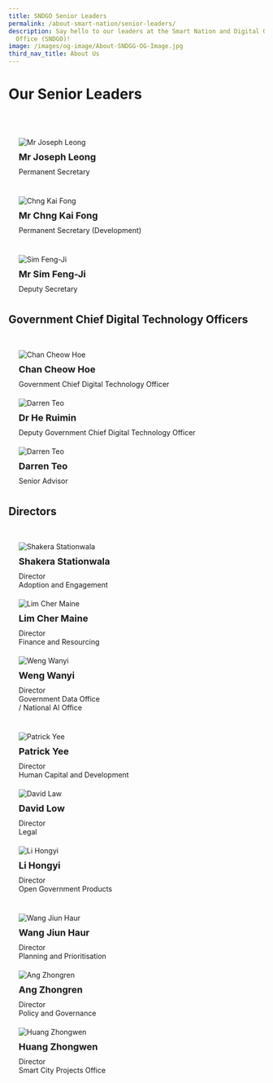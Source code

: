 ```yaml
---
title: SNDGO Senior Leaders
permalink: /about-smart-nation/senior-leaders/
description: Say hello to our leaders at the Smart Nation and Digital Government
  Office (SNDGO)!
image: /images/og-image/About-SNDGG-OG-Image.jpg
third_nav_title: About Us
---
```

# Our Senior Leaders

<div class="row" style="padding: 40px 0px 0px 0px;">

<div class="col" style="padding: 10px 20px 10px 20px">

<div style="width:100%;display:flex;justify-content:left;"><div style="width:500px;"><img src="/images/abt-smart-nation/Leaders/Joseph-Leong.jpg" alt="Mr Joseph Leong"></div></div><div style="font-size:18px;padding: 10px 0px 10px 0px"><b>Mr Joseph Leong</b></div>Permanent Secretary<br></div>

</div>	
	
<div class="row" style="padding: 20px 0px 0px 0px;">	
	
<div class="col" style="padding: 10px 20px 10px 20px">

<div style="width:100%;display:flex;justify-content:left;"><div style="width:500px;"><img src="/images/abt-smart-nation/Leaders/Chng-Kai-Fong.jpg" alt="Chng Kai Fong"></div></div><div style="font-size:18px;padding: 10px 0px 10px 0px"><b>Mr Chng Kai Fong</b></div>Permanent Secretary (Development)<br></div>

</div>	
	
<div class="row" style="padding: 20px 0px 0px 0px;">		
	
<div class="col" style="padding: 10px 20px 10px 20px">

<div style="width:100%;display:flex;justify-content:left;"><div style="width:500px;"><img src="/images/abt-smart-nation/Leaders/Sim-Feng-Ji.jpg" alt="Sim Feng-Ji"></div></div><div style="font-size:18px;padding: 10px 0px 10px 0px"><b>Mr Sim Feng-Ji</b></div>Deputy Secretary</div>

</div>

## Government Chief Digital Technology Officers

<div class="row" style="padding: 20px 0px 0px 0px;">

<div class="col" style="padding: 10px 20px 10px 20px">

<div style="width:100%;display:flex;justify-content:left;"><div style="width:200px;"><img src="/images/abt-smart-nation/Leaders/Chan-Cheow-Hoe-2.jpg" alt="Chan Cheow Hoe"></div></div><div style="font-size:18px;padding: 10px 0px 10px 0px"><b>Chan Cheow Hoe</b></div>Government Chief Digital Technology Officer<br></div>
	
	
<div class="col" style="padding: 10px 20px 10px 20px">

<div style="width:100%;display:flex;justify-content:left;"><div style="width:200px;"><img src="/images/abt-smart-nation/Leaders/profile-pic.jpg" alt="Darren Teo"></div></div><div style="font-size:18px;padding: 10px 0px 10px 0px"><b>Dr He Ruimin</b></div>Deputy Government Chief Digital Technology Officer <br></div>

<div class="col" style="padding: 10px 20px 10px 20px">

<div style="width:100%;display:flex;justify-content:left;"><div style="width:200px;"><img src="/images/abt-smart-nation/Leaders/Darren-Teo-2.jpg" alt="Darren Teo"></div></div><div style="font-size:18px;padding: 10px 0px 10px 0px"><b>Darren Teo</b></div>Senior Advisor<br></div>
	
</div>

## Directors

<div class="row" style="padding: 20px 0px 0px 0px;">
	
<div class="col" style="padding: 10px 20px 10px 20px">

<div style="width:100%;display:flex;justify-content:left;"><div style="width:200px;"><img src="/images/abt-smart-nation/Leaders/profile-pic.jpg" alt="Shakera Stationwala"></div></div><div style="font-size:18px;padding: 10px 0px 10px 0px"><b>Shakera Stationwala</b></div>Director<br>Adoption and Engagement<br></div>

<div class="col" style="padding: 10px 20px 10px 20px">

<div style="width:100%;display:flex;justify-content:left;"><div style="width:200px;"><img src="/images/abt-smart-nation/Leaders/Cher-Maine-2.jpg" alt="Lim Cher Maine"></div></div><div style="font-size:18px;padding: 10px 0px 10px 0px"><b>Lim Cher Maine</b></div>Director<br>Finance and Resourcing<br></div>

<div class="col" style="padding: 10px 20px 10px 20px">

<div style="width:100%;display:flex;justify-content:left;"><div style="width:200px;"><img src="/images/abt-smart-nation/Leaders/Weng-Wanyi-2.jpg" alt="Weng Wanyi"></div></div><div style="font-size:18px;padding: 10px 0px 10px 0px"><b>Weng Wanyi</b></div>Director<br>Government Data Office<br> / National AI Office<br></div>

	
	
</div>

<div class="row" style="padding: 20px 0px 0px 0px;">	
	
<div class="col" style="padding: 10px 20px 10px 20px">	
	
<div style="width:100%;display:flex;justify-content:left;"><div style="width:200px;"><img src="/images/abt-smart-nation/Leaders/Patrick-Yee-2.jpg" alt="Patrick Yee"></div></div><div style="font-size:18px;padding: 10px 0px 10px 0px"><b>Patrick Yee</b></div>Director<br>Human Capital and Development<br></div>	

<div class="col" style="padding: 10px 20px 10px 20px">

<div style="width:100%;display:flex;justify-content:left;"><div style="width:200px;"><img src="/images/abt-smart-nation/Leaders/david-low.jpeg" alt="David Law"></div></div><div style="font-size:18px;padding: 10px 0px 10px 0px"><b>David Low</b></div>Director<br>Legal<br></div>	
	
<div class="col" style="padding: 10px 20px 10px 20px">

<div style="width:100%;display:flex;justify-content:left;"><div style="width:200px;"><img src="/images/abt-smart-nation/Leaders/Li-Hong-Yi-2.jpg" alt="Li Hongyi"></div></div><div style="font-size:18px;padding: 10px 0px 10px 0px"><b>Li Hongyi</b></div>Director<br>Open Government Products</div>			
	
</div>

<div class="row" style="padding: 20px 0px 0px 0px;">	

<div class="col" style="padding: 10px 20px 10px 20px">

<div style="width:100%;display:flex;justify-content:left;"><div style="width:200px;"><img src="/images/abt-smart-nation/Leaders/Wang-Jiun-Haur-2.jpg" alt="Wang Jiun Haur"></div></div><div style="font-size:18px;padding: 10px 0px 10px 0px"><b>Wang Jiun Haur</b></div>Director<br>Planning and Prioritisation<br></div>	

<div class="col" style="padding: 10px 20px 10px 20px">

<div style="width:100%;display:flex;justify-content:left;"><div style="width:200px;"><img src="/images/abt-smart-nation/Leaders/Zhong-Ren-2.jpg" alt="Ang Zhongren"></div></div><div style="font-size:18px;padding: 10px 0px 10px 0px"><b>Ang Zhongren</b></div>Director<br>Policy and Governance<br></div>	
	
<div class="col" style="padding: 10px 20px 10px 20px">

<div style="width:100%;display:flex;justify-content:left;"><div style="width:200px;"><img src="/images/abt-smart-nation/Leaders/Zhong-Wen-2.jpg" alt="Huang Zhongwen"></div></div><div style="font-size:18px;padding: 10px 0px 10px 0px"><b>Huang Zhongwen</b></div>Director<br>Smart City Projects Office<br></div>


</div>